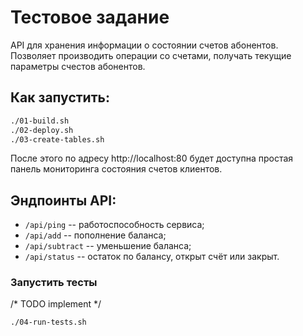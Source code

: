 # Тестовое задание

API для хранения информации о состоянии счетов абонентов. Позволяет производить операции со счетами, получать текущие параметры счестов абонентов.

## Как запустить:
```sh
./01-build.sh
./02-deploy.sh
./03-create-tables.sh
``` 

После этого по адресу http://localhost:80 будет доступна простая панель мониторинга состояния счетов клиентов.

## Эндпоинты API:
* `/api/ping` -- работоспособность сервиса;
* `/api/add` -- пополнение баланса;
* `/api/subtract` -- уменьшение баланса;
* `/api/status` -- остаток по балансу, открыт счёт или закрыт.

### Запустить тесты
/* TODO implement */
```sh
./04-run-tests.sh
```